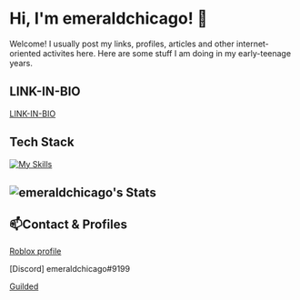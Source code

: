 # Hi, I'm emeraldchicago! 👋

Welcome! I usually post my links, profiles, articles and other internet-oriented activites here.
Here are some stuff I am doing in my early-teenage years.

## LINK-IN-BIO
[LINK-IN-BIO](https://linktr.ee/emeraldchicago)

## Tech Stack
[![My Skills](https://skillicons.dev/icons?i=lua,robloxstudio,vscode)](https://skillicons.dev)

![emeraldchicago's Stats](https://github-readme-stats.vercel.app/api?username=emeraldchicago&theme=vue-dark&show_icons=true&hide_border=true&count_private=true)
  - 
## 📫Contact & Profiles

  [Roblox profile](https://www.roblox.com/users/294265944/profile)
  
  [Discord] emeraldchicago#9199

  [Guilded](https://www.guilded.gg/u/TheNextYosef)

<!--

Here are some ideas to get you started:

- 🔭 I’m currently working on ...
- 🌱 I’m currently learning ...
- 👯 I’m looking to collaborate on ...
- 🤔 I’m looking for help with ...
- 💬 Ask me about ...
- 📫 How to reach me: ...
- 😄 Pronouns: ...
- ⚡ Fun fact: ...
-->
